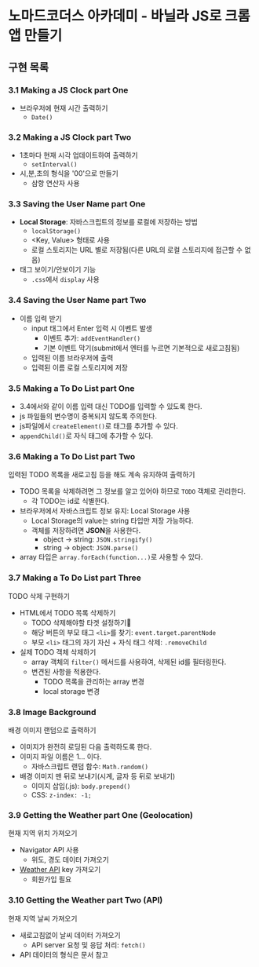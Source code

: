 # 노마드코더스 아카데미 - 바닐라 JS로 크롬 앱 만들기

## 구현 목록
### 3.1 Making a JS Clock part One
- 브라우저에 현재 시간 출력하기
    - `Date()`

### 3.2 Making a JS Clock part Two
- 1초마다 현재 시각 업데이트하여 출력하기
    - `setInterval()`
- 시,분,초의 형식을 '00'으로 만들기
    - 삼항 연산자 사용

### 3.3 Saving the User Name part One
- **Local Storage**: 자바스크립트의 정보를 로컬에 저장하는 방법
    - `localStorage()`
    - <Key, Value> 형태로 사용
    - 로컬 스토리지는 URL 별로 저장됨(다른 URL의 로컬 스토리지에 접근할 수 없음)
- 태그 보이기/안보이기 기능
    - `.css`에서 `display` 사용


### 3.4 Saving the User Name part Two
- 이름 입력 받기
    - input 태그에서 Enter 입력 시 이벤트 발생
        - 이벤트 추가: `addEventHandler()`
        - 기본 이벤트 막기(submit에서 엔터를 누르면 기본적으로 새로고침됨)
    - 입력된 이름 브라우저에 출력
    - 입력된 이름 로컬 스토리지에 저장


### 3.5 Making a To Do List part One
- 3.4에서와 같이 이름 입력 대신 TODO를 입력할 수 있도록 한다.
- js 파일들의 변수명이 중복되지 않도록 주의한다.
- js파일에서 `createElement()`로 태그를 추가할 수 있다.
- `appendChild()`로 자식 태그에 추가할 수 있다.

### 3.6 Making a To Do List part Two
입력된 TODO 목록을 새로고침 등을 해도 계속 유지하여 출력하기
- TODO 목록을 삭제하려면 그 정보를 알고 있어야 하므로 `TODO` 객체로 관리한다.
    - 각 TODO는 id로 식별한다.
- 브라우저에서 자바스크립트 정보 유지: Local Storage 사용
    - Local Storage의 value는 string 타입만 저장 가능하다.
    - 객체를 저장하려면 **JSON**을 사용한다.
        - object -> string: `JSON.stringify()`
        - string -> object: `JSON.parse()`
- array 타입은 `array.forEach(function...)`로 사용할 수 있다.

### 3.7 Making a To Do List part Three
TODO 삭제 구현하기
- HTML에서 TODO 목록 삭제하기
    - TODO 삭제해야할 타겟 설정하기
    - 해당 버튼의 부모 태그 `<li>`를 찾기: `event.target.parentNode`
    - 부모 `<li>` 태그의 자기 자신 + 자식 태그 삭제: `.removeChild`
- 실제 TODO 객체 삭제하기
    - array 객체의 `filter()` 메서드를 사용하여, 삭제된 id를 필터링한다.
    - 변견된 사항을 적용한다.
        - TODO 목록을 관리하는 array 변경
        - local storage 변경

### 3.8 Image Background
배경 이미지 랜덤으로 출력하기
- 이미지가 완전히 로딩된 다음 출력하도록 한다.
- 이미지 파일 이름은 1... 이다.
    - 자바스크립트 랜덤 함수: `Math.random()`
- 배경 이미지 맨 뒤로 보내기(시계, 글자 등 뒤로 보내기)
    - 이미지 삽입(.js): `body.prepend()`
    - CSS: `z-index: -1;`


### 3.9 Getting the Weather part One (Geolocation)
현재 지역 위치 가져오기
- Navigator API 사용
    - 위도, 경도 데이터 가져오기
- [Weather API](https://openweathermap.org/) key 가져오기
    - 회원가입 필요


### 3.10 Getting the Weather part Two (API)
현재 지역 날씨 가져오기
- 새로고침없이 날씨 데이터 가져오기
    - API server 요청 및 응답 처리: `fetch()`
- API 데이터의 형식은 문서 참고
